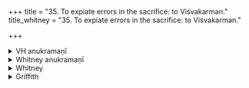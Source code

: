 +++
title = "35. To expiate errors in the sacrifice: to Viśvakarman."
title_whitney = "35. To expiate errors in the sacrifice: to Viśvakarman."

+++

<details><summary>VH anukramaṇī</summary>

विश्वकर्मा।  
१-५ अङ्गिराः। विश्वकर्मा। त्रिष्टुप्, १ बृहतीगर्भा, ४-५ भुरिक्।
</details>

<details><summary>Whitney anukramaṇī</summary>

[An̄giras.-—vāiśvakarmaṇam. trāiṣṭubham: 1. bṛhatīgarbhā; 4, 5. bhurij.]
</details>



<details><summary>Whitney</summary>

### Comment
Found (except vs. 5, and in the verse-order 2, 3, 1, 4) in Pāipp. i. The same four verses are found in TS. (iii. 2. 81-3: in the order 2, 4, 3, 1), and the first three in MS. (ii. 3. 8; in the order 1, 3, 2). The hymn is used by Kāuś. (38. 22) in a rite intended, according to the comm., to prevent faults of vision (dṛṣṭidoṣanivāraṇāya; Keśava says "to prevent rain," vṛṣṭinivāraṇāya; perhaps his text is corrupt), accompanying the eating of something in an assembly. Its employment (59. 21) with the hymn next preceding was noticed under the latter. The comm. (differing in his reading and division of the rules from the edited text of Kāuś.) declares it to be used in all the sava sacrifices, to accompany the purastād homas (59. 23-4: uttareṇa savapurastāddhomān); and vs. 5 is used (3. 16) with a purastād homa in the parvan sacrifices. In Vāit. the hymn appears (9. 7) in the cāturmāsya sacrifice, with two oblations to Mahendra and Viśvakarman respectively; and again (29. 22) in the agnicayana. In all these applications there is nothing that suits the real character of the hymn.


### Translations
Translated: Weber, xiii. 211; Ludwig, p. 302 (vss. 1-4); Griffith, i. 76.
</details>

<details><summary>Griffith</summary>

Expiation for an imperfectly performed sacrifice
</details>
